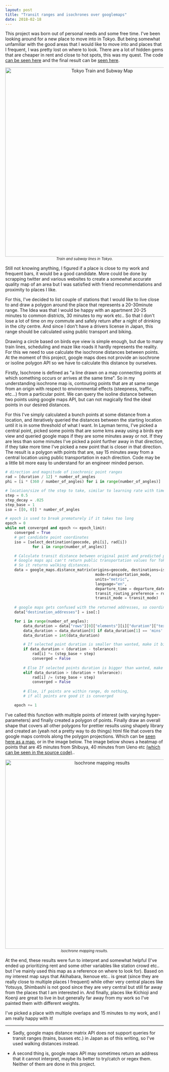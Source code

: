 ```yaml
---
layout: post
title: "Transit ranges and isochrones over googlemaps"
date: 2018-02-18
---
```

This project was born out of personal needs and some free time. I've been looking around for a new place to move into in Tokyo. But being somewhat unfamiliar with the good areas that I would like to move into and places that I frequent, I was pretty lost on where to look. There are a lot of hidden gems that are cheaper in rent and close to hot spots, this was my quest. The code [can be seen here](https://github.com/umutto/Transit_range_isochrone_mapping) and the final result can be [seen here](https://umutto.github.io/Transit_range_isochrone_mapping/isochrone_maps/sample.html).

<p align="center">
  <img src="https://raw.githubusercontent.com/umutto/umutto.github.io/master/static/images/blog_0_transit_range/train_subway_map.png" alt="Tokyo Train and Subway Map"  width="600"/>  
  <br />
  <sup><i>Train and subway lines in Tokyo.</i></sup>
</p>  

Still not knowing anything, I figured if a place is close to my work and frequent bars, it would be a good candidate. More could be done by scrapping twitter and various websites to create a somewhat accurate quality map of an area but I was satisfied with friend recommendations and proximity to places I like.

For this, I've decided to list couple of stations that I would like to live close to and draw a polygon around the place that represents a 20-30minute range. The Idea was that I would be happy with an apartment 20-25 minutes to common districts, 30 minutes to my work etc.. So that I don't lose a lot of time on my commute and safely return after a night of drinking in the city centre. And since I don't have a drivers license in Japan, this range should be calculated using public transport and biking.

Drawing a circle based on birds eye view is simple enough, but due to many train lines, scheduling and maze like roads it hardly represents the reality. For this we need to use calculate the isochrone distances between points. At the moment of this project, google maps does not provide an isochrone or isoline polygon API so we have to calculate this distance by ourselves.

Firstly, Isochrone is defined as "a line drawn on a map connecting points at which something occurs or arrives at the same time". So in my understanding isochrone map is, contouring points that are at same range from an origin with respect to environmental effects (steepness, traffic, etc...) from a particular point. We can query the isoline distance between two points using google maps API, but can not magically find the ideal points in our desired distances.

For this I've simply calculated a bunch points at some distance from a location, and iteratively queried the distances between the starting location until it is in some threshold of what I want. In Layman terms, I've picked a central point, picked some points that are some kms away using a birds eye view and queried google maps if they are some minutes away or not. If they are less than some minutes I've picked a point further away in that direction, if they take more time I've picked a new point that is closer in that direction. The result is a polygon with points that are, say 15 minutes away from a central location using public transportation in each direction. Code may be a little bit more easy to understand for an engineer minded person.

```python
# direction and magnitude of isochronic point ranges
rad = [duration / 12] * number_of_angles
phi = [i * (360 / number_of_angles) for i in range(number_of_angles)]

# location/size of the step to take, similar to learning rate with time based decay
step = 0.5
step_decay = .025
step_base = 1
iso = [[0, 0]] * number_of_angles

# epoch is used to break prematurely if it takes too long
epoch = 0
while not converged and epoch <= epoch_limit:
    converged = True
    # get candidate point coordinates
    iso = [select_destination(geocode, phi[i], rad[i]) 
            for i in range(number_of_angles)]

    # Calculate transit distance between original point and predicted points
    # Google maps api can't return public transportation values for Tokyo yet... 
    # So it returns walking distances.
    data = google_maps.distance_matrix(origins=geocode, destinations=iso,
                                        mode=transportation_mode, 
                                        units="metric", 
                                        language="en",
                                        departure_time = departure_date, 
                                        transit_routing_preference = routing_preference,
                                        transit_mode = transit_mode)
    
    # google maps gets confused with the returned addresses, so coordinates are more robust
    data["destination_addresses"] = iso[:]

    for i in range(number_of_angles):  
        data_duration = data["rows"][0]["elements"][i]["duration"]["text"].split()
        data_duration = data_duration[0] if data_duration[1] == 'mins' else data_duration[0]*60
        data_duration = int(data_duration)

        # If selected point duration is smaller than wanted, make it bigger
        if data_duration < (duration - tolerance):
            rad[i] *= (step_base + step)
            converged = False
            
        # Else If selected points duration is bigger than wanted, make it smaller
        elif data_duration > (duration + tolerance):
            rad[i] /= (step_base + step)
            converged = False
            
        # Else, if points are within range, do nothing, 
        # if all points are good it is converged

    epoch += 1
```

I've called this function with multiple points of interest (with varying hyper-parameters) and finally created a polygon of points. Finally draw an overall shape that covers all other polygons for prettier results using shapely library and created an (yeah not a pretty way to do things) html file that covers the google maps controls along the polygon projections. Which can be [seen here as a map](https://umutto.github.io/Transit_range_isochrone_mapping/isochrone_maps/sample.html), or in the image below. The image below shows a heatmap of points that are 45 minutes from Shibuya, 40 minutes from Ueno etc [(which can be seen in the source code)](https://github.com/umutto/Transit_range_isochrone_mapping/blob/master/tokyo_ischrones_google_maps.py#L332-L351)..

<p align="center">
  <img src="https://raw.githubusercontent.com/umutto/umutto.github.io/master/static/images/blog_0_transit_range/map_results.png" alt="Isochrone mapping results"  width="600"/>  
  <br />
  <sup><i>Isochrone mapping results.</i></sup>
</p>  

At the end, these results were fun to interpret and somewhat helpful (I've ended up prioritizing rent and some other variables like station crowd etc.. but I've mainly used this map as a reference on where to look for). Based on my interest map says that Akihabara, Ikenoue etc.. is great (since they are really close to multiple places I frequent) while other very central places like Yotsuya, Shimbashi is not good since they are very central but still far away from the places that I am interested in. And finally, places like Kichioji and Koenji are great to live in but generally far away from my work so I've painted them with different weights.

I've picked a place with multiple overlaps and 15 minutes to my work, and I am really happy with it! 

---

- Sadly, google maps distance matrix API does not support queries for transit ranges (trains, busses etc.) in Japan as of this writing, so I've used walking distances instead.

- A second thing is, google maps API may sometimes return an address that it cannot interpret, maybe its better to try/catch or regex them. Neither of them are done in this project.
